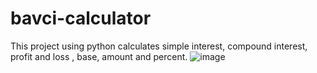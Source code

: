 # bavci-calculator
This project using python calculates simple interest, compound interest,  profit and loss , base, amount and percent. 
![image](https://user-images.githubusercontent.com/132703983/236544227-0a5267c7-bc1e-44b5-8306-9c5cc6cc46fa.png)
